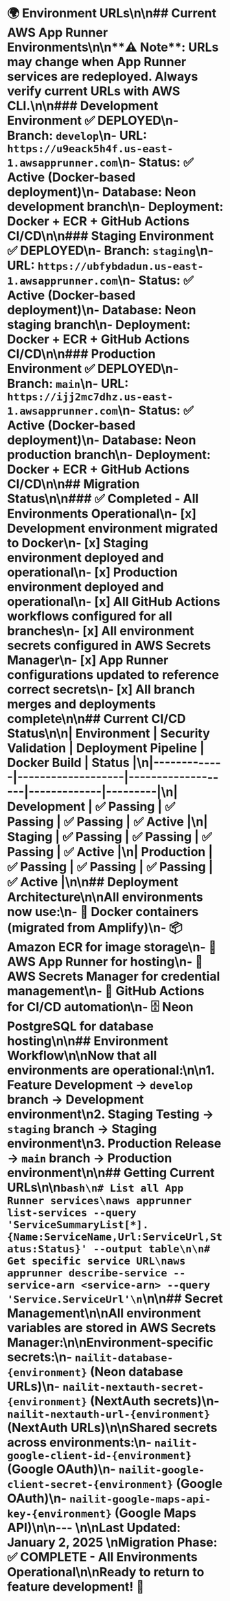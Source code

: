 # 🌍 Environment URLs\n\n## Current AWS App Runner Environments\n\n**⚠️ Note**: URLs may change when App Runner services are redeployed. Always verify current URLs with AWS CLI.\n\n### Development Environment ✅ **DEPLOYED**\n- **Branch**: `develop`\n- **URL**: `https://u9eack5h4f.us-east-1.awsapprunner.com`\n- **Status**: ✅ Active (Docker-based deployment)\n- **Database**: Neon development branch\n- **Deployment**: Docker + ECR + GitHub Actions CI/CD\n\n### Staging Environment ✅ **DEPLOYED**\n- **Branch**: `staging`\n- **URL**: `https://ubfybdadun.us-east-1.awsapprunner.com`\n- **Status**: ✅ Active (Docker-based deployment)\n- **Database**: Neon staging branch\n- **Deployment**: Docker + ECR + GitHub Actions CI/CD\n\n### Production Environment ✅ **DEPLOYED**\n- **Branch**: `main`\n- **URL**: `https://ijj2mc7dhz.us-east-1.awsapprunner.com`\n- **Status**: ✅ Active (Docker-based deployment)\n- **Database**: Neon production branch\n- **Deployment**: Docker + ECR + GitHub Actions CI/CD\n\n## Migration Status\n\n### ✅ **Completed - All Environments Operational**\n- [x] Development environment migrated to Docker\n- [x] Staging environment deployed and operational\n- [x] Production environment deployed and operational\n- [x] All GitHub Actions workflows configured for all branches\n- [x] All environment secrets configured in AWS Secrets Manager\n- [x] App Runner configurations updated to reference correct secrets\n- [x] All branch merges and deployments complete\n\n## Current CI/CD Status\n\n| Environment | Security Validation | Deployment Pipeline | Docker Build | Status |\n|-------------|-------------------|-------------------|-------------|---------|\n| Development | ✅ Passing | ✅ Passing | ✅ Passing | ✅ Active |\n| Staging | ✅ Passing | ✅ Passing | ✅ Passing | ✅ Active |\n| Production | ✅ Passing | ✅ Passing | ✅ Passing | ✅ Active |\n\n## Deployment Architecture\n\nAll environments now use:\n- **🐳 Docker containers** (migrated from Amplify)\n- **📦 Amazon ECR** for image storage\n- **🏃 AWS App Runner** for hosting\n- **🔐 AWS Secrets Manager** for credential management\n- **🧪 GitHub Actions** for CI/CD automation\n- **🗄️ Neon PostgreSQL** for database hosting\n\n## Environment Workflow\n\nNow that all environments are operational:\n\n1. **Feature Development** → `develop` branch → Development environment\n2. **Staging Testing** → `staging` branch → Staging environment\n3. **Production Release** → `main` branch → Production environment\n\n## Getting Current URLs\n\n```bash\n# List all App Runner services\naws apprunner list-services --query 'ServiceSummaryList[*].{Name:ServiceName,Url:ServiceUrl,Status:Status}' --output table\n\n# Get specific service URL\naws apprunner describe-service --service-arn <service-arn> --query 'Service.ServiceUrl'\n```\n\n## Secret Management\n\nAll environment variables are stored in AWS Secrets Manager:\n\n**Environment-specific secrets:**\n- `nailit-database-{environment}` (Neon database URLs)\n- `nailit-nextauth-secret-{environment}` (NextAuth secrets)\n- `nailit-nextauth-url-{environment}` (NextAuth URLs)\n\n**Shared secrets across environments:**\n- `nailit-google-client-id-{environment}` (Google OAuth)\n- `nailit-google-client-secret-{environment}` (Google OAuth)\n- `nailit-google-maps-api-key-{environment}` (Google Maps API)\n\n--- \n\n**Last Updated**: January 2, 2025  \n**Migration Phase**: ✅ COMPLETE - All Environments Operational\n\nReady to return to feature development! 🚀 